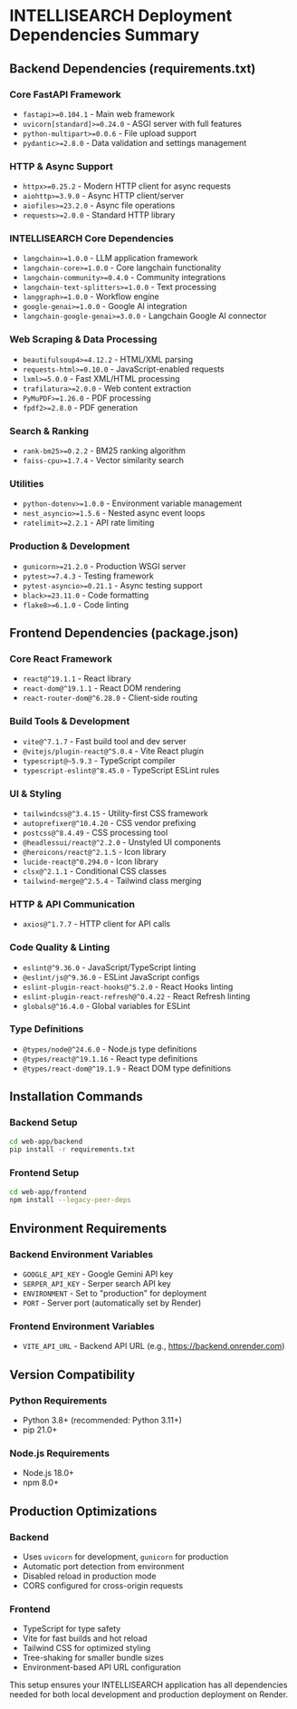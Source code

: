 # INTELLISEARCH Deployment Dependencies Summary

## Backend Dependencies (requirements.txt)

### Core FastAPI Framework
- `fastapi>=0.104.1` - Main web framework
- `uvicorn[standard]>=0.24.0` - ASGI server with full features
- `python-multipart>=0.0.6` - File upload support
- `pydantic>=2.8.0` - Data validation and settings management

### HTTP & Async Support
- `httpx>=0.25.2` - Modern HTTP client for async requests
- `aiohttp>=3.9.0` - Async HTTP client/server
- `aiofiles>=23.2.0` - Async file operations
- `requests>=2.0.0` - Standard HTTP library

### INTELLISEARCH Core Dependencies
- `langchain>=1.0.0` - LLM application framework
- `langchain-core>=1.0.0` - Core langchain functionality
- `langchain-community>=0.4.0` - Community integrations
- `langchain-text-splitters>=1.0.0` - Text processing
- `langgraph>=1.0.0` - Workflow engine
- `google-genai>=1.0.0` - Google AI integration
- `langchain-google-genai>=3.0.0` - Langchain Google AI connector

### Web Scraping & Data Processing
- `beautifulsoup4>=4.12.2` - HTML/XML parsing
- `requests-html>=0.10.0` - JavaScript-enabled requests
- `lxml>=5.0.0` - Fast XML/HTML processing
- `trafilatura>=2.0.0` - Web content extraction
- `PyMuPDF>=1.26.0` - PDF processing
- `fpdf2>=2.8.0` - PDF generation

### Search & Ranking
- `rank-bm25>=0.2.2` - BM25 ranking algorithm
- `faiss-cpu>=1.7.4` - Vector similarity search

### Utilities
- `python-dotenv>=1.0.0` - Environment variable management
- `nest_asyncio>=1.5.6` - Nested async event loops
- `ratelimit>=2.2.1` - API rate limiting

### Production & Development
- `gunicorn>=21.2.0` - Production WSGI server
- `pytest>=7.4.3` - Testing framework
- `pytest-asyncio>=0.21.1` - Async testing support
- `black>=23.11.0` - Code formatting
- `flake8>=6.1.0` - Code linting

## Frontend Dependencies (package.json)

### Core React Framework
- `react@^19.1.1` - React library
- `react-dom@^19.1.1` - React DOM rendering
- `react-router-dom@^6.28.0` - Client-side routing

### Build Tools & Development
- `vite@^7.1.7` - Fast build tool and dev server
- `@vitejs/plugin-react@^5.0.4` - Vite React plugin
- `typescript@~5.9.3` - TypeScript compiler
- `typescript-eslint@^8.45.0` - TypeScript ESLint rules

### UI & Styling
- `tailwindcss@^3.4.15` - Utility-first CSS framework
- `autoprefixer@^10.4.20` - CSS vendor prefixing
- `postcss@^8.4.49` - CSS processing tool
- `@headlessui/react@^2.2.0` - Unstyled UI components
- `@heroicons/react@^2.1.5` - Icon library
- `lucide-react@^0.294.0` - Icon library
- `clsx@^2.1.1` - Conditional CSS classes
- `tailwind-merge@^2.5.4` - Tailwind class merging

### HTTP & API Communication
- `axios@^1.7.7` - HTTP client for API calls

### Code Quality & Linting
- `eslint@^9.36.0` - JavaScript/TypeScript linting
- `@eslint/js@^9.36.0` - ESLint JavaScript configs
- `eslint-plugin-react-hooks@^5.2.0` - React Hooks linting
- `eslint-plugin-react-refresh@^0.4.22` - React Refresh linting
- `globals@^16.4.0` - Global variables for ESLint

### Type Definitions
- `@types/node@^24.6.0` - Node.js type definitions
- `@types/react@^19.1.16` - React type definitions
- `@types/react-dom@^19.1.9` - React DOM type definitions

## Installation Commands

### Backend Setup
```bash
cd web-app/backend
pip install -r requirements.txt
```

### Frontend Setup
```bash
cd web-app/frontend
npm install --legacy-peer-deps
```

## Environment Requirements

### Backend Environment Variables
- `GOOGLE_API_KEY` - Google Gemini API key
- `SERPER_API_KEY` - Serper search API key
- `ENVIRONMENT` - Set to "production" for deployment
- `PORT` - Server port (automatically set by Render)

### Frontend Environment Variables
- `VITE_API_URL` - Backend API URL (e.g., https://backend.onrender.com)

## Version Compatibility

### Python Requirements
- Python 3.8+ (recommended: Python 3.11+)
- pip 21.0+

### Node.js Requirements
- Node.js 18.0+
- npm 8.0+

## Production Optimizations

### Backend
- Uses `uvicorn` for development, `gunicorn` for production
- Automatic port detection from environment
- Disabled reload in production mode
- CORS configured for cross-origin requests

### Frontend
- TypeScript for type safety
- Vite for fast builds and hot reload
- Tailwind CSS for optimized styling
- Tree-shaking for smaller bundle sizes
- Environment-based API URL configuration

This setup ensures your INTELLISEARCH application has all dependencies needed for both local development and production deployment on Render.